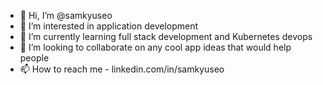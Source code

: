 - 👋 Hi, I’m @samkyuseo
- 👀 I’m interested in application development
- 🌱 I’m currently learning full stack development and Kubernetes devops
- 💞️ I’m looking to collaborate on any cool app ideas that would help people
- 📫 How to reach me - linkedin.com/in/samkyuseo

<!---
samkyuseo/samkyuseo is a ✨ special ✨ repository because its `README.md` (this file) appears on your GitHub profile.
You can click the Preview link to take a look at your changes.
--->
